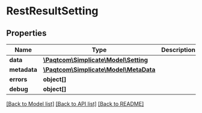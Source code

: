 # RestResultSetting

## Properties

 Name         | Type                                              | Description | Notes      
--------------|---------------------------------------------------|-------------|------------
 **data**     | [**\Paqtcom\Simplicate\Model\Setting**](Setting.md)   |             | [optional] 
 **metadata** | [**\Paqtcom\Simplicate\Model\MetaData**](MetaData.md) |             | [optional] 
 **errors**   | **object[]**                                      |             | [optional] 
 **debug**    | **object[]**                                      |             | [optional] 

[[Back to Model list]](../README.md#documentation-for-models) [[Back to API list]](../README.md#documentation-for-api-endpoints) [[Back to README]](../README.md)


